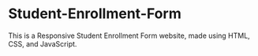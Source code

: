 # Student-Enrollment-Form
This is a Responsive Student Enrollment Form website, made using HTML, CSS, and JavaScript.
